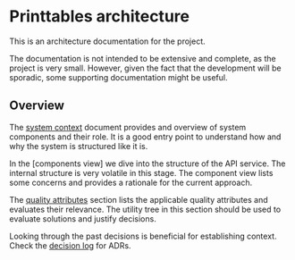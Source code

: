 # Printtables architecture

This is an architecture documentation for the project.

The documentation is not intended to be extensive and complete, as the project is very small.
However, given the fact that the development will be sporadic, some supporting documentation might be useful.

## Overview

The [system context](context/containers.md) document provides and overview of system components and their role.
It is a good entry point to understand how and why the system is structured like it is.

In the [components view] we dive into the structure of the API service. The internal structure is very volatile in this stage. The component view lists some concerns and provides a rationale for the current approach.

The [quality attributes](quality-attributes/utility-tree.md) section lists the applicable quality attributes and evaluates their relevance. The utility tree in this section should be used to evaluate solutions and justify decisions.

Looking through the past decisions is beneficial for establishing context.
Check the [decision log](../decisions/index.md) for ADRs.

